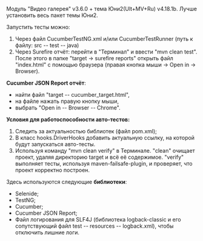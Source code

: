 Модуль "Видео галерея" v3.6.0 + тема Юни2(Ult+MV+Ru) v4.18.1b. Лучше установить весь пакет темы Юни2.

Запустить тесты можно:
1) Через файл CucumberTestNG.xml и/или CucumberTestRunner (путь к файлу: src -- test -- java)
2) Через Surefire отчёт: перейти в "Терминал" и ввести "mvn clean test". После этого в папке "target -> surefire reports"
   открыть файл "index.html" с помощью браузера (правая кнопка мыши -> Open in -> Browser).


**Cucumber JSON Report отчёт**:
- найти файл "target -- cucumber_target.html",
- на файле нажать правую кнопку мыши,
- выбрать "Open in -- Browser -- Chrome".


**Условия для работоспособности авто-тестов:**
1) Следить за актуальностью библиотек (файл pom.xml);
2) В класс hooks.DriverHooks добавить актуальную ссылку, на которой будут запускаться авто-тесты.
3) Используя команду "mvn clean verify" в Терминале. "clean" очищает проект, удаляя директорию target и всё её содержимое. "verify" выполняет тесты, используя maven-failsafe-plugin, и проверяет, что проект корректно построен.


Здесь используются следующие **библиотеки**:
* Selenide;
* TestNG;
* Cucumber;
* Cucumber JSON Report;
* Файл логирования для SLF4J (библиотека logback-classic и его сопутствующий файл test -- resources -- logback.xml), чтобы отключить лишние логи.